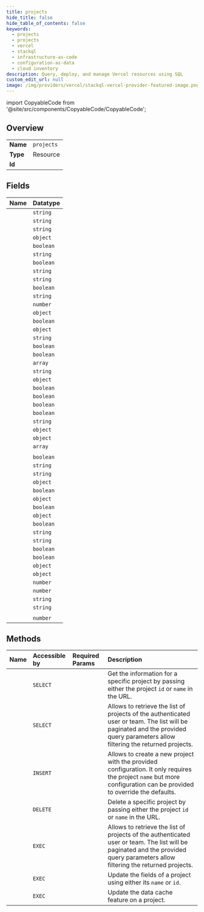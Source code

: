 ```yaml
---
title: projects
hide_title: false
hide_table_of_contents: false
keywords:
  - projects
  - projects
  - vercel    
  - stackql
  - infrastructure-as-code
  - configuration-as-data
  - cloud inventory
description: Query, deploy, and manage Vercel resources using SQL
custom_edit_url: null
image: /img/providers/vercel/stackql-vercel-provider-featured-image.png
---
```


import CopyableCode from '@site/src/components/CopyableCode/CopyableCode';




## Overview
<table><tbody>
<tr><td><b>Name</b></td><td><code>projects</code></td></tr>
<tr><td><b>Type</b></td><td>Resource</td></tr>
<tr><td><b>Id</b></td><td><CopyableCode code="vercel.projects.projects" /></td></tr>
</tbody></table>

## Fields
| Name | Datatype |
|:-----|:---------|
| <CopyableCode code="id" /> | `string` |
| <CopyableCode code="name" /> | `string` |
| <CopyableCode code="accountId" /> | `string` |
| <CopyableCode code="analytics" /> | `object` |
| <CopyableCode code="autoAssignCustomDomains" /> | `boolean` |
| <CopyableCode code="autoAssignCustomDomainsUpdatedBy" /> | `string` |
| <CopyableCode code="autoExposeSystemEnvs" /> | `boolean` |
| <CopyableCode code="buildCommand" /> | `string` |
| <CopyableCode code="commandForIgnoringBuildStep" /> | `string` |
| <CopyableCode code="connectBuildsEnabled" /> | `boolean` |
| <CopyableCode code="connectConfigurationId" /> | `string` |
| <CopyableCode code="createdAt" /> | `number` |
| <CopyableCode code="crons" /> | `object` |
| <CopyableCode code="customerSupportCodeVisibility" /> | `boolean` |
| <CopyableCode code="dataCache" /> | `object` |
| <CopyableCode code="devCommand" /> | `string` |
| <CopyableCode code="directoryListing" /> | `boolean` |
| <CopyableCode code="enablePreviewFeedback" /> | `boolean` |
| <CopyableCode code="env" /> | `array` |
| <CopyableCode code="framework" /> | `string` |
| <CopyableCode code="gitComments" /> | `object` |
| <CopyableCode code="gitForkProtection" /> | `boolean` |
| <CopyableCode code="gitLFS" /> | `boolean` |
| <CopyableCode code="hasActiveBranches" /> | `boolean` |
| <CopyableCode code="hasFloatingAliases" /> | `boolean` |
| <CopyableCode code="installCommand" /> | `string` |
| <CopyableCode code="lastAliasRequest" /> | `object` |
| <CopyableCode code="lastRollbackTarget" /> | `object` |
| <CopyableCode code="latestDeployments" /> | `array` |
| <CopyableCode code="link" /> ||
| <CopyableCode code="live" /> | `boolean` |
| <CopyableCode code="nodeVersion" /> | `string` |
| <CopyableCode code="outputDirectory" /> | `string` |
| <CopyableCode code="passwordProtection" /> | `object` |
| <CopyableCode code="paused" /> | `boolean` |
| <CopyableCode code="permissions" /> | `object` |
| <CopyableCode code="productionDeploymentsFastLane" /> | `boolean` |
| <CopyableCode code="protectionBypass" /> | `object` |
| <CopyableCode code="publicSource" /> | `boolean` |
| <CopyableCode code="rootDirectory" /> | `string` |
| <CopyableCode code="serverlessFunctionRegion" /> | `string` |
| <CopyableCode code="skipGitConnectDuringLink" /> | `boolean` |
| <CopyableCode code="sourceFilesOutsideRootDirectory" /> | `boolean` |
| <CopyableCode code="ssoProtection" /> | `object` |
| <CopyableCode code="targets" /> | `object` |
| <CopyableCode code="transferCompletedAt" /> | `number` |
| <CopyableCode code="transferStartedAt" /> | `number` |
| <CopyableCode code="transferToAccountId" /> | `string` |
| <CopyableCode code="transferredFromAccountId" /> | `string` |
| <CopyableCode code="trustedIps" /> ||
| <CopyableCode code="updatedAt" /> | `number` |
## Methods
| Name | Accessible by | Required Params | Description |
|:-----|:--------------|:----------------|:------------|
| <CopyableCode code="get_project" /> | `SELECT` | <CopyableCode code="idOrName, teamId" /> | Get the information for a specific project by passing either the project `id` or `name` in the URL. |
| <CopyableCode code="get_projects" /> | `SELECT` | <CopyableCode code="teamId" /> | Allows to retrieve the list of projects of the authenticated user or team. The list will be paginated and the provided query parameters allow filtering the returned projects. |
| <CopyableCode code="create_project" /> | `INSERT` | <CopyableCode code="teamId, data__name" /> | Allows to create a new project with the provided configuration. It only requires the project `name` but more configuration can be provided to override the defaults. |
| <CopyableCode code="delete_project" /> | `DELETE` | <CopyableCode code="idOrName, teamId" /> | Delete a specific project by passing either the project `id` or `name` in the URL. |
| <CopyableCode code="_get_projects" /> | `EXEC` | <CopyableCode code="teamId" /> | Allows to retrieve the list of projects of the authenticated user or team. The list will be paginated and the provided query parameters allow filtering the returned projects. |
| <CopyableCode code="update_project" /> | `EXEC` | <CopyableCode code="idOrName, teamId" /> | Update the fields of a project using either its `name` or `id`. |
| <CopyableCode code="update_project_data_cache" /> | `EXEC` | <CopyableCode code="projectId, teamId" /> | Update the data cache feature on a project. |
